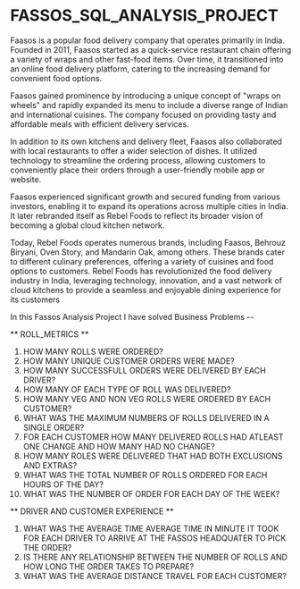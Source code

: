# FASSOS_SQL_ANALYSIS_PROJECT

Faasos is a popular food delivery company that operates primarily in India. Founded in 2011, Faasos started as a quick-service restaurant chain offering a variety of wraps and other fast-food items. Over time, it transitioned into an online food delivery platform, catering to the increasing demand for convenient food options.

Faasos gained prominence by introducing a unique concept of "wraps on wheels" and rapidly expanded its menu to include a diverse range of Indian and international cuisines. The company focused on providing tasty and affordable meals with efficient delivery services.

In addition to its own kitchens and delivery fleet, Faasos also collaborated with local restaurants to offer a wider selection of dishes. It utilized technology to streamline the ordering process, allowing customers to conveniently place their orders through a user-friendly mobile app or website.

Faasos experienced significant growth and secured funding from various investors, enabling it to expand its operations across multiple cities in India. It later rebranded itself as Rebel Foods to reflect its broader vision of becoming a global cloud kitchen network.

Today, Rebel Foods operates numerous brands, including Faasos, Behrouz Biryani, Oven Story, and Mandarin Oak, among others. These brands cater to different culinary preferences, offering a variety of cuisines and food options to customers. Rebel Foods has revolutionized the food delivery industry in India, leveraging technology, innovation, and a vast network of cloud kitchens to provide a seamless and enjoyable dining experience for its customers

In this Fassos Analysis Project I have solved  Business Problems --

** ROLL_METRICS **

1. HOW MANY ROLLS WERE ORDERED?
2. HOW MANY UNIQUE CUSTOMER ORDERS WERE MADE?
3. HOW MANY SUCCESSFULL ORDERS WERE DELIVERED BY EACH DRIVER?
4. HOW MANY OF EACH TYPE OF ROLL WAS DELIVERED?
5. HOW MANY VEG AND NON VEG ROLLS WERE ORDERED BY EACH CUSTOMER?
6. WHAT WAS THE MAXIMUM NUMBERS OF ROLLS DELIVERED IN A SINGLE ORDER?
7. FOR EACH CUSTOMER HOW MANY DELIVERED ROLLS HAD ATLEAST ONE CHANGE AND HOW MANY HAD NO CHANGE?
8. HOW MANY ROLES WERE DELIVERED THAT HAD BOTH EXCLUSIONS AND EXTRAS?
9. WHAT WAS THE TOTAL NUMBER OF ROLLS ORDERED FOR EACH HOURS OF THE DAY?
10. WHAT WAS THE NUMBER OF ORDER FOR EACH DAY OF THE WEEK?

** DRIVER AND CUSTOMER EXPERIENCE **

1. WHAT WAS THE AVERAGE TIME AVERAGE TIME IN MINUTE IT TOOK FOR EACH DRIVER TO ARRIVE AT THE FASSOS HEADQUATER TO PICK THE ORDER?
2. IS THERE ANY RELATIONSHIP BETWEEN THE NUMBER OF ROLLS AND HOW LONG THE ORDER TAKES TO PREPARE?
3. WHAT WAS THE AVERAGE DISTANCE TRAVEL FOR EACH CUSTOMER?
